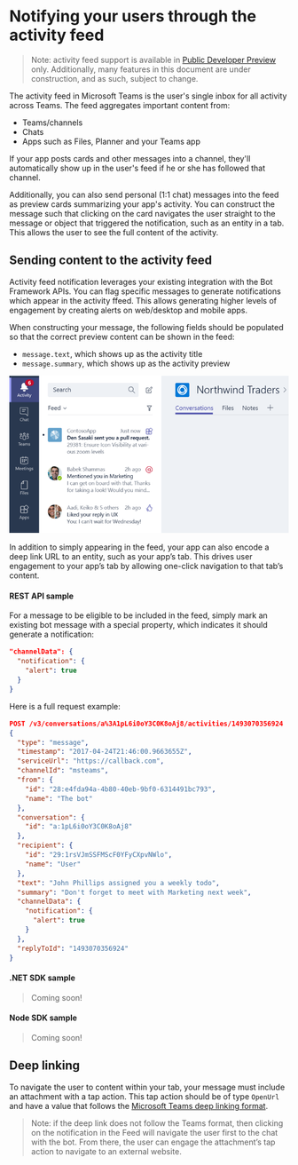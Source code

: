 # Notifying your users through the activity feed

>Note: activity feed support is available in [Public Developer Preview](publicpreview.md) only.  Additionally, many features in this document are under construction, and as such, subject to change.


The activity feed in Microsoft Teams is the user's single inbox for all activity across Teams.  The feed aggregates important content from:
* Teams/channels
* Chats
* Apps such as Files, Planner and your Teams app

If your app posts cards and other messages into a channel, they'll automatically show up in the user's feed if he or she has followed that channel.

Additionally, you can also send personal (1:1 chat) messages into the feed as preview cards summarizing your app's activity.  You can construct the message such that clicking on the card navigates the user straight to the message or object that triggered the notification, such as an entity in a tab.  This allows the user to see the full content of the activity.

## Sending content to the activity feed

Activity feed notification leverages your existing integration with the Bot Framework APIs.  You can flag specific messages to generate notifications which appear in the activity ffeed. This allows generating higher levels of engagement by creating alerts on web/desktop and mobile apps.

When constructing your message, the following fields should be populated so that the correct preview content can be shown in the feed:
* `message.text`, which shows up as the activity title
* `message.summary`, which shows up as the activity preview

!["Activity feed example."](images/ActivityFeed/activity_feed.png)

In addition to simply appearing in the feed, your app can also encode a deep link URL to an entity, such as your app’s tab. This drives user engagement to your app’s tab by allowing one-click navigation to that tab’s content.

#### REST API sample

For a message to be eligible to be included in the feed, simply mark an existing bot message with a special property, which indicates it should generate a notification:

```json
"channelData": {
  "notification": {
    "alert": true
  }
}
```

Here is a full request example:
```json
POST /v3/conversations/a%3A1pL6i0oY3C0K8oAj8/activities/1493070356924
{
  "type": "message",
  "timestamp": "2017-04-24T21:46:00.9663655Z",
  "serviceUrl": "https://callback.com",
  "channelId": "msteams",
  "from": {
    "id": "28:e4fda94a-4b80-40eb-9bf0-6314491bc793",
    "name": "The bot"
  },
  "conversation": {
    "id": "a:1pL6i0oY3C0K8oAj8"
  },
  "recipient": {
    "id": "29:1rsVJmSSFMScF0YFyCXpvNWlo",
    "name": "User"
  },
  "text": "John Phillips assigned you a weekly todo",
  "summary": "Don't forget to meet with Marketing next week",
  "channelData": {
    "notification": {
      "alert": true
    }
  },
  "replyToId": "1493070356924"
}
```

#### .NET SDK sample

>Coming soon!

#### Node SDK sample

>Coming soon!


## Deep linking

To navigate the user to content within your tab, your message must include an attachment with a tap action. This tap action should be of type `OpenUrl` and have a value that follows the [Microsoft Teams deep linking format](deeplinks.md).

>Note: if the deep link does not follow the Teams format, then clicking on the notification in the Feed will navigate the user first to the chat with the bot. From there, the user can engage the attachment’s tap action to navigate to an external website.


